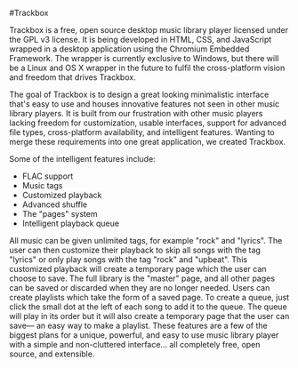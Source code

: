 #Trackbox

Trackbox is a free, open source desktop music library player licensed under the GPL v3 license. It is being developed in HTML, CSS, and JavaScript wrapped in a desktop application using the Chromium Embedded Framework. The wrapper is currently exclusive to Windows, but there will be a Linux and OS X wrapper in the future to fulfil the cross-platform vision and freedom that drives Trackbox.

The goal of Trackbox is to design a great looking minimalistic interface that's easy to use and houses innovative features not seen in other music library players. It is built from our frustration with other music players lacking freedom for customization, usable interfaces, support for advanced file types, cross-platform availability, and intelligent features. Wanting to merge these requirements into one great application, we created Trackbox.

Some of the intelligent features include:
* FLAC support
* Music tags
* Customized playback
* Advanced shuffle
* The "pages" system
* Intelligent playback queue

All music can be given unlimited tags, for example "rock" and "lyrics". The user can then customize their playback to skip all songs with the tag "lyrics" or only play songs with the tag "rock" and "upbeat". This customized playback will create a temporary page which the user can choose to save. The full library is the "master" page, and all other pages can be saved or discarded when they are no longer needed. Users can create playlists which take the form of a saved page. To create a queue, just click the small dot at the left of each song to add it to the queue. The queue will play in its order but it will also create a temporary page that the user can save— an easy way to make a playlist. These features are a few of the biggest plans for a unique, powerful, and easy to use music library player with a simple and non-cluttered interface... all completely free, open source, and extensible.